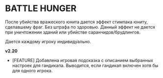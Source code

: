 # BATTLE HUNGER

После убийства вражеского юнита дается эффект стимпака юниту, сделавшему фраг. Без штрафа по здоровью. Данный эффект не дается при уничтожении зданий или убийстве саранчидов/брудлингов.

Дается каждому игроку индивидуально.

**v2.20**

* [FEATURE] Добавлена игровая подсказка с описанием выбранных настроек для гандикапа. Выводится, если гандикап включен хотя бы для одного игрока.
